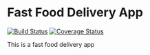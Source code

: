 # Fast Food Delivery App
[![Build Status](https://travis-ci.org/ekpangmichael/Fast-Food-Delivery-App.png?branch=develop)](https://travis-ci.org/ekpangmichael/Fast-Food-Delivery-App)
[![Coverage Status](https://coveralls.io/repos/github/ekpangmichael/Fast-Food-Delivery-App/badge.png?branch=production)](https://coveralls.io/github/ekpangmichael/Fast-Food-Delivery-App?branch=production)

This is a fast food delivery app
